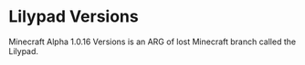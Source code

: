 # Lilypad Versions
Minecraft Alpha 1.0.16 Versions is an ARG of lost Minecraft branch called the Lilypad.
